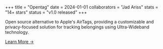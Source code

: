 +++
title = "Opentag"
date = 2024-01-01
collaborators = "Jad Ariss"
stats = "14+ stars"
status = "v1.0 released"
+++

Open source alternative to Apple's AirTags, providing a customizable and privacy-focused solution for tracking belongings using Ultra-Wideband technology.

[Learn More →](#)